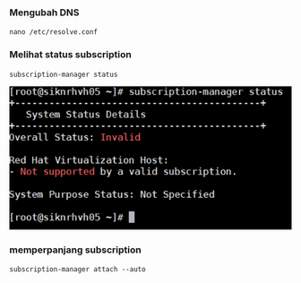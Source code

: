 ### Mengubah DNS
```
nano /etc/resolve.conf
```
### Melihat status subscription
```
subscription-manager status
```
![status](img/status.png)

### memperpanjang subscription

```
subscription-manager attach --auto
```
